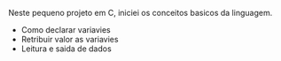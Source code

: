 Neste pequeno projeto em C, iniciei os conceitos basicos da linguagem.
- Como declarar variavies
- Retribuir valor as variavies 
- Leitura e saida de dados 
